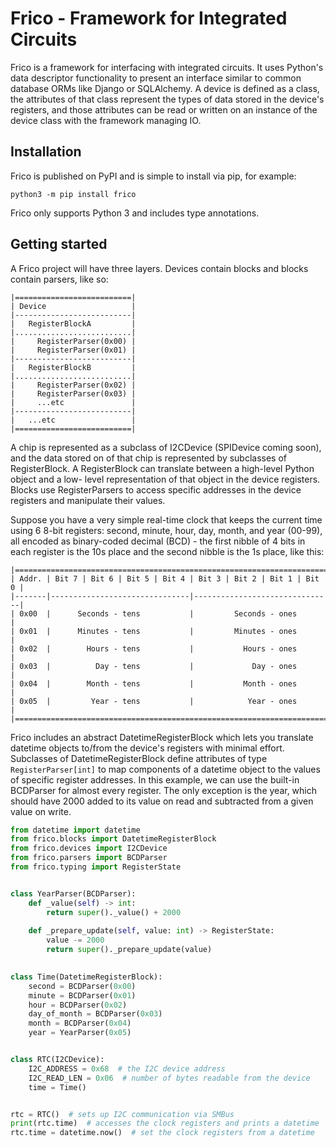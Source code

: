 # Frico - Framework for Integrated Circuits

Frico is a framework for interfacing with integrated circuits. It uses Python's
data descriptor functionality to present an interface similar to common
database ORMs like Django or SQLAlchemy. A device is defined as a class, the 
attributes of that class represent the types of data stored in the device's 
registers, and those attributes can be read or written on an instance of the 
device class with the framework managing IO.

## Installation

Frico is published on PyPI and is simple to install via pip, for example:

```python3 -m pip install frico```

Frico only supports Python 3 and includes type annotations.

## Getting started

A Frico project will have three layers. Devices contain blocks and blocks 
contain parsers, like so:

```text
|==========================|
| Device                   |
|--------------------------|
|   RegisterBlockA         |
|..........................|
|     RegisterParser(0x00) |
|     RegisterParser(0x01) |
|--------------------------|
|   RegisterBlockB         |
|..........................|
|     RegisterParser(0x02) |
|     RegisterParser(0x03) |
|     ...etc               |
|--------------------------|
|   ...etc                 |
|==========================|
```

A chip is represented as a subclass of I2CDevice (SPIDevice coming soon), and
the data stored on of that chip is represented by subclasses of RegisterBlock.
A RegisterBlock can translate between a high-level Python object and a low-
level representation of that object in the device registers. Blocks use 
RegisterParsers to access specific addresses in the device registers and 
manipulate their values. 
 
Suppose you have a very simple real-time clock that keeps the current time
using 6 8-bit registers: second, minute, hour, day, month, and year (00-99), 
all encoded as binary-coded decimal (BCD) - the first nibble of 4 bits in 
each register is the 10s place and the second nibble is the 1s place, like 
this:

```text
|=======================================================================|
| Addr. | Bit 7 | Bit 6 | Bit 5 | Bit 4 | Bit 3 | Bit 2 | Bit 1 | Bit 0 |
|-------|-------------------------------|-------------------------------|
| 0x00  |      Seconds - tens           |         Seconds - ones        |
| 0x01  |      Minutes - tens           |         Minutes - ones        |
| 0x02  |        Hours - tens           |           Hours - ones        |
| 0x03  |          Day - tens           |             Day - ones        |
| 0x04  |        Month - tens           |           Month - ones        |
| 0x05  |         Year - tens           |            Year - ones        |
|=======================================================================|
```

Frico includes an abstract DatetimeRegisterBlock which lets you translate
datetime objects to/from the device's registers with minimal effort. Subclasses
of DatetimeRegisterBlock define attributes of type `RegisterParser[int]` to
map components of a datetime object to the values of specific register 
addresses. In this example, we can use the built-in BCDParser for almost
every register. The only exception is the year, which should have 2000 added 
to its value on read and subtracted from a given value on write.

```python
from datetime import datetime
from frico.blocks import DatetimeRegisterBlock
from frico.devices import I2CDevice
from frico.parsers import BCDParser
from frico.typing import RegisterState


class YearParser(BCDParser):
    def _value(self) -> int:
        return super()._value() + 2000
    
    def _prepare_update(self, value: int) -> RegisterState:
        value -= 2000
        return super()._prepare_update(value)
    

class Time(DatetimeRegisterBlock):
    second = BCDParser(0x00)
    minute = BCDParser(0x01)
    hour = BCDParser(0x02)
    day_of_month = BCDParser(0x03)
    month = BCDParser(0x04)
    year = YearParser(0x05)


class RTC(I2CDevice):
    I2C_ADDRESS = 0x68  # the I2C device address
    I2C_READ_LEN = 0x06  # number of bytes readable from the device
    time = Time()


rtc = RTC()  # sets up I2C communication via SMBus
print(rtc.time)  # accesses the clock registers and prints a datetime
rtc.time = datetime.now()  # set the clock registers from a datetime
```
